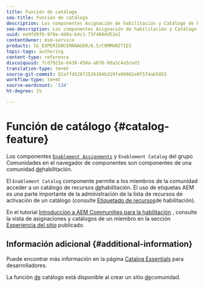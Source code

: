 ```yaml
---
title: Función de catálogo
seo-title: Función de catálogo
description: Los componentes Asignación de habilitación y Catálogo de habilitación son componentes de una comunidad de habilitación
seo-description: Los componentes Asignación de habilitación y Catálogo de habilitación son componentes de una comunidad de habilitación
uuid: ee9fd9f6-9f8e-4d8a-b4c1-73f466dd52e2
contentOwner: msm-service
products: SG_EXPERIENCEMANAGER/6.5/COMMUNITIES
topic-tags: authoring
content-type: reference
discoiquuid: 7cd7921e-6438-450a-a676-9da3c4a5ced3
translation-type: tm+mt
source-git-commit: 82affd528f2526384b319fe89082e0f574ab5855
workflow-type: tm+mt
source-wordcount: '134'
ht-degree: 1%

---
```



# Función de catálogo {#catalog-feature}

Los componentes [`Enablement Assignments`](assignments.md) y `Enablement Catalog` del grupo Comunidades en el navegador de componentes son componentes de una comunidad [de](overview.md#enablement-community)habilitación.

El `Enablement Catalog` componente permite a los miembros de la comunidad acceder a un catálogo de recursos [de](resources.md)habilitación. El uso de etiquetas AEM es una parte importante de la administración de la lista de recursos de activación de un catálogo (consulte [Etiquetado de recursos](tag-resources.md)de habilitación).

En el tutorial [Introducción a AEM Communities para la habilitación](getting-started-enablement.md) , consulte la vista de asignaciones y catálogos de un miembro en la sección [Experiencia del sitio](enablement-published-site.md) publicado.

## Información adicional {#additional-information}

Puede encontrar más información en la página [Catalog Essentials](catalog-developer-essentials.md) para desarrolladores.

La función [de](functions.md#catalog-function) catálogo está disponible al crear un sitio [de](sites-console.md)comunidad.
